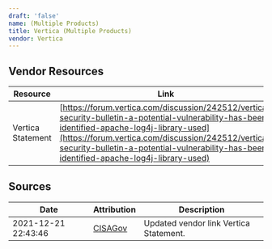 ```yaml
---
draft: 'false'
name: (Multiple Products)
title: Vertica (Multiple Products)
vendor: Vertica
---
```


## Vendor Resources
| Resource | Link |
| --- | --- |
| Vertica Statement | [https://forum.vertica.com/discussion/242512/vertica-security-bulletin-a-potential-vulnerability-has-been-identified-apache-log4j-library-used](https://forum.vertica.com/discussion/242512/vertica-security-bulletin-a-potential-vulnerability-has-been-identified-apache-log4j-library-used) |



## Sources
| Date | Attribution | Description |
| --- | --- | --- |
| 2021-12-21 22:43:46 | [CISAGov](https://raw.githubusercontent.com/cisagov/log4j-affected-db/develop/README.md) | Updated vendor link Vertica Statement.  |
